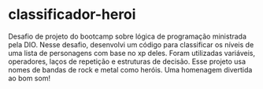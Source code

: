 # classificador-heroi
Desafio de projeto do bootcamp sobre lógica de programação ministrada pela DIO. Nesse desafio, desenvolvi um código para classificar os níveis de uma lista de personagens com base no xp deles. Foram utilizadas variáveis, operadores, laços de repetição e estruturas de decisão. Esse projeto usa nomes de bandas de rock e metal como heróis. Uma homenagem divertida ao bom som!
